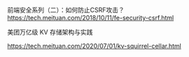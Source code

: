 # 

前端安全系列（二）：如何防止CSRF攻击？
https://tech.meituan.com/2018/10/11/fe-security-csrf.html

美团万亿级 KV 存储架构与实践

https://tech.meituan.com/2020/07/01/kv-squirrel-cellar.html